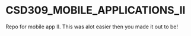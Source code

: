 # CSD309_MOBILE_APPLICATIONS_II
Repo for mobile app II.
This was alot easier then you made it out to be! 

